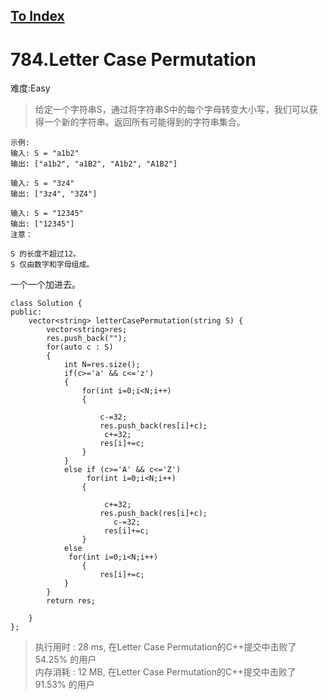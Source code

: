 [To Index](/index.md)
---
# 784.Letter Case Permutation
难度:Easy
> 给定一个字符串S，通过将字符串S中的每个字母转变大小写，我们可以获得一个新的字符串。返回所有可能得到的字符串集合。

```
示例:
输入: S = "a1b2"
输出: ["a1b2", "a1B2", "A1b2", "A1B2"]

输入: S = "3z4"
输出: ["3z4", "3Z4"]

输入: S = "12345"
输出: ["12345"]
注意：

S 的长度不超过12。
S 仅由数字和字母组成。
```

一个一个加进去。  

```
class Solution {
public:
    vector<string> letterCasePermutation(string S) {
        vector<string>res;
        res.push_back("");
        for(auto c : S)
        {
            int N=res.size();   
            if(c>='a' && c<='z')
            {
                for(int i=0;i<N;i++)
                {
                    
                    c-=32;
                    res.push_back(res[i]+c);
                     c+=32;
                    res[i]+=c;
                }
            }
            else if (c>='A' && c<='Z')
                 for(int i=0;i<N;i++)
                {
                  
                     c+=32;
                    res.push_back(res[i]+c);
                       c-=32;
                     res[i]+=c;
                }
            else
             for(int i=0;i<N;i++)
                {
                    res[i]+=c;
            }
        }
        return res;
        
    }
};
```


> 执行用时 : 28 ms, 在Letter Case Permutation的C++提交中击败了54.25% 的用户  
内存消耗 : 12 MB, 在Letter Case Permutation的C++提交中击败了91.53% 的用户
